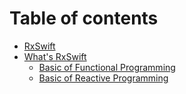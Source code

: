 # Table of contents

* [RxSwift](README.md)
* [What's RxSwift](untitled/README.md)
  * [Basic of Functional Programming](untitled/basic-of-functional-programming.md)
  * [Basic of Reactive Programming](untitled/basic-of-reactive-programming.md)

